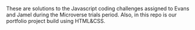 These are solutions to the Javascript coding challenges assigned to Evans and Jamel during the Microverse trials period.
Also, in this repo is our portfolio project build using HTML&CSS. 
